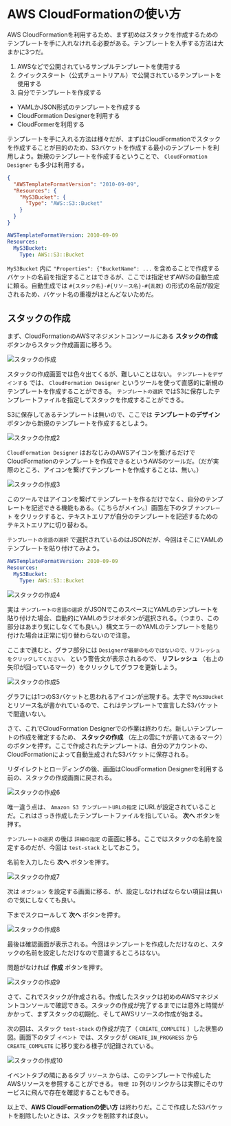 # AWS CloudFormationの使い方

AWS CloudFormationを利用するため、まず初めはスタックを作成するためのテンプレートを手に入れなけれる必要がある。テンプレートを入手する方法は大まかに3つだ。

1. AWSなどで公開されているサンプルテンプレートを使用する
2. クイックスタート（公式チュートリアル）で公開されているテンプレートを使用する
3. 自分でテンプレートを作成する
  - YAMLかJSON形式のテンプレートを作成する
  - CloudFormation Designerを利用する
  - CloudFormerを利用する

テンプレートを手に入れる方法は様々だが、まずはCloudFormationでスタックを作成することが目的のため、S3バケットを作成する最小のテンプレートを利用しよう。新規のテンプレートを作成するということで、 `CloudFormation Designer` も多少は利用する。

```json
{
  "AWSTemplateFormatVersion": "2010-09-09",
  "Resources": {
    "MyS3Bucket": {
      "Type": "AWS::S3::Bucket"
    }
  }
}
```

```yaml
AWSTemplateFormatVersion: 2010-09-09
Resources:
  MyS3Bucket:
    Type: AWS::S3::Bucket
```

`MyS3Bucket` 内に `"Properties": {"BucketName": ...` を含めることで作成するバケットの名前を指定することはできるが、ここでは指定せずAWSの自動生成に頼る。自動生成では `#{スタック名}-#{リソース名}-#{乱数}` の形式の名前が設定されるため、バケット名の重複がほとんどないためだ。

## スタックの作成

まず、CloudFormationのAWSマネジメントコンソールにある **スタックの作成** ボタンからスタック作成画面に移ろう。

![スタックの作成](/img/aws-cf-how-to-use-001.png "スタックの作成")

スタックの作成画面では色々出てくるが、難しいことはない。 `テンプレートをデザインする` では、 `CloudFormation Designer` というツールを使って直感的に新規のテンプレートを作成することができる。 `テンプレートの選択` ではS3に保存したテンプレートファイルを指定してスタックを作成することができる。

S3に保存してあるテンプレートは無いので、ここでは **テンプレートのデザイン** ボタンから新規のテンプレートを作成するとしよう。

![スタックの作成2](/img/aws-cf-how-to-use-002.png "スタックの作成2")

`CloudFormation Designer` はおなじみのAWSアイコンを繋げるだけでCloudFormationのテンプレートを作成できるというAWSのツールだ。（だが実際のところ、アイコンを繋げてテンプレートを作成することは、無い。）

![スタックの作成3](/img/aws-cf-how-to-use-003.png "スタックの作成3")

このツールではアイコンを繋げてテンプレートを作るだけでなく、自分のテンプレートを記述できる機能もある。（こちらがメイン。）画面左下のタブ `テンプレート` をクリックすると、テキストエリアが自分のテンプレートを記述するためのテキストエリアに切り替わる。

`テンプレートの言語の選択` で選択されているのはJSONだが、今回はそこにYAMLのテンプレートを貼り付けてみよう。

```yaml
AWSTemplateFormatVersion: 2010-09-09
Resources:
  MyS3Bucket:
    Type: AWS::S3::Bucket
```

![スタックの作成4](/img/aws-cf-how-to-use-004.png "スタックの作成4")

実は `テンプレートの言語の選択` がJSONでこのスペースにYAMLのテンプレートを貼り付けた場合、自動的にYAMLのラジオボタンが選択される。（つまり、この部分はあまり気にしなくても良い。）構文エラーのYAMLのテンプレートを貼り付けた場合は正常に切り替わらないので注意。

ここまで進むと、グラフ部分には `Designerが最新のものではないので、リフレッシュをクリックしてください。` という警告文が表示されるので、 **リフレッシュ** （右上の矢印が回っているマーク）をクリックしてグラフを更新しよう。

![スタックの作成5](/img/aws-cf-how-to-use-005.png "スタックの作成5")

グラフには1つのS3バケットと思われるアイコンが出現する。太字で `MyS3Bucket` とリソース名が書かれているので、これはテンプレートで宣言したS3バケットで間違いない。

さて、これでCloudFormation Designerでの作業は終わりだ。新しいテンプレートの作成を確定するため、 **スタックの作成** （左上の雲に↑が書いてあるマーク）のボタンを押す。ここで作成されたテンプレートは、自分のアカウントの、CloudFormationによって自動生成されたS3バケットに保存される。

リダイレクトとローディングの後、画面はCloudFormation Designerを利用する前の、スタックの作成画面に戻される。

![スタックの作成6](/img/aws-cf-how-to-use-006.png "スタックの作成6")

唯一違う点は、 `Amazon S3 テンプレートURLの指定` にURLが設定されていることだ。これはさっき作成したテンプレートファイルを指している。 **次へ** ボタンを押す。

`テンプレートの選択` の後は `詳細の指定` の画面に移る。ここではスタックの名前を設定するのだが、今回は `test-stack` としておこう。

名前を入力したら **次へ** ボタンを押す。

![スタックの作成7](/img/aws-cf-how-to-use-007.png "スタックの作成7")

次は `オプション` を設定する画面に移る、が、設定しなければならない項目は無いので気にしなくても良い。

下までスクロールして **次へ** ボタンを押す。

![スタックの作成8](/img/aws-cf-how-to-use-008.png "スタックの作成8")


最後は確認画面が表示される。今回はテンプレートを作成しただけなのと、スタックの名前を設定しただけなので意識するところはない。

問題がなければ **作成** ボタンを押す。

![スタックの作成9](/img/aws-cf-how-to-use-009.png "スタックの作成9")

さて、これでスタックが作成される。作成したスタックは初めのAWSマネジメントコンソールで確認できる。スタックの作成が完了するまでには意外と時間がかかって、まずスタックの初期化、そしてAWSリソースの作成が始まる。

次の図は、スタック `test-stack` の作成が完了（ `CREATE_COMPLETE` ）した状態の図。画面下のタブ `イベント` では、スタックが `CREATE_IN_PROGRESS` から `CREATE_COMPLETE` に移り変わる様子が記録されている。

![スタックの作成10](/img/aws-cf-how-to-use-010.png "スタックの作成10")

イベントタブの隣にあるタブ `リソース` からは、このテンプレートで作成したAWSリソースを参照することができる。 `物理 ID` 列のリンクからは実際にそのサービスに飛んで存在を確認することもできる。

以上で、**AWS CloudFormationの使い方** は終わりだ。ここで作成したS3バケットを削除したいときは、スタックを削除すれば良い。
